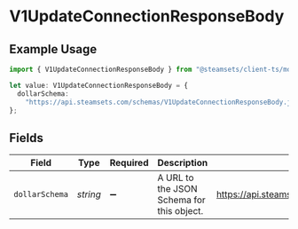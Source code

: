# V1UpdateConnectionResponseBody

## Example Usage

```typescript
import { V1UpdateConnectionResponseBody } from "@steamsets/client-ts/models/components";

let value: V1UpdateConnectionResponseBody = {
  dollarSchema:
    "https://api.steamsets.com/schemas/V1UpdateConnectionResponseBody.json",
};
```

## Fields

| Field                                                                 | Type                                                                  | Required                                                              | Description                                                           | Example                                                               |
| --------------------------------------------------------------------- | --------------------------------------------------------------------- | --------------------------------------------------------------------- | --------------------------------------------------------------------- | --------------------------------------------------------------------- |
| `dollarSchema`                                                        | *string*                                                              | :heavy_minus_sign:                                                    | A URL to the JSON Schema for this object.                             | https://api.steamsets.com/schemas/V1UpdateConnectionResponseBody.json |